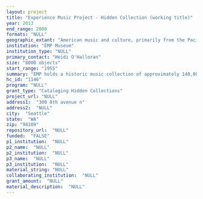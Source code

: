 ```yaml
--- 
layout: project 
title: "Experience Music Project - Hidden Collection (working title)"
year: 2013
end_range: 2000
formats: "NULL"
geographic_extant: "American music and culture, primarily from the Pacific Northwest."
institution: "EMP Museum"
institution_type: "NULL"
primary_contact: "Heidi O'Halloran"
size: "8000 objects"
start_range: "1955"
summary: "EMP holds a historic music collection of approximately 140,000 objects (containing more than 80% of all physical music material produced in the Northwest during the last century) and an Oral History archive of more than 850 interviews with musicians, filmmakers, authors, and other luminaries who have shaped our cultural landscape. In addition to a substantial recorded-sound and moving-image archive, the collection includes musical instruments and equipment, photographs and films of historic performances, promotional materials, and other artifacts that document the process of creating, producing and promoting music--as well as artists' own personal effects, e.g. costumes, jewelry, and song sheets. The museum now has more than 60,000 cataloged; 54,000 accessioned but not cataloged; and approximately 26,000 not-yet-accessioned objects. Collections acquisition has been minimal in recent years, as EMP has used many loaned items for recent exhibitions, and the current backlog of un-cataloged objects is hampering exhibit development while causing persistent underutilization of the collection. The 2-dimensional un-cataloged objects include posters, handbills, magazines, and various correspondences, including letters and postcards. This project will position EMP to improve its curatorial control of these works, pursue future cataloging projects, and preserve remaining, un-cataloged accessioned artifacts, consisting of audio materials such as record albums, compact discs, and tapes."
hc_id: "1146"
program: "NULL"
grant_type: "Cataloging Hidden Collections"
project_url: "NULL"
address1:  "300 8th avenue n"
address2:  "NULL"
city:  "Seattle"
state:  "WA"
zip: "98109"
repository_url:  "NULL"
funded:  "FALSE"
p1_institution:  "NULL"
p2_name:  "NULL"
p2_institution:  "NULL"
p3_name:  "NULL"
p3_institution:  "NULL"
material_string: "NULL"
collaborating_institution:  "NULL"
grant_amount:  "NULL"
material_description:  "NULL"
---
```

